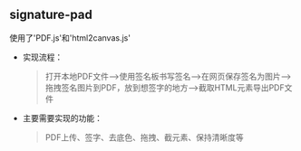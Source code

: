 ## signature-pad
使用了'PDF.js'和'html2canvas.js'

+ 实现流程：  
  > 打开本地PDF文件——\>使用签名板书写签名——\>在网页保存签名为图片——\>拖拽签名图片到PDF，放到想签字的地方——\>截取HTML元素导出PDF文件  
+ 主要需要实现的功能：  
  > PDF上传、签字、去底色、拖拽、截元素、保持清晰度等
  
